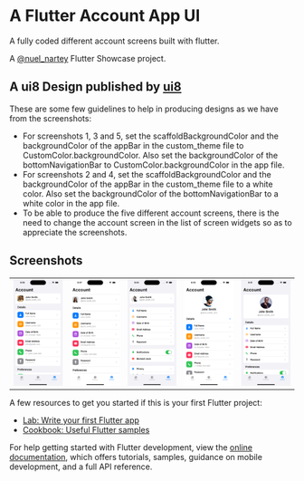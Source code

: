 # A Flutter Account App UI

A fully coded different account screens built with flutter.

A [@nuel_nartey](https://twitter.com/nuel_nartey) Flutter Showcase project.

## A ui8 Design published by [ui8](https://ui8.net)


These are some few guidelines to help in producing designs as we have from the screenshots:

- For screenshots 1, 3 and 5, set the scaffoldBackgroundColor and the backgroundColor of the
  appBar in the custom_theme file to CustomColor.backgroundColor. Also set the backgroundColor
  of the bottomNavigationBar to CustomColor.backgroundColor in the app file.
- For screenshots 2 and 4, set the scaffoldBackgroundColor and the backgroundColor of the
  appBar in the custom_theme file to a white color. Also set the backgroundColor of the 
  bottomNavigationBar to a white color in the app file.
- To be able to produce the five different account screens, there is the need to change the
  account screen in the list of screen widgets so as to appreciate the screenshots.


## Screenshots
<table>
    <tr>
        <td>
            <img src="https://github.com/Manuelkpatsu/account_app/blob/main/screenshots/1.png" />
        </td>
        <td>
            <img src="https://github.com/Manuelkpatsu/account_app/blob/main/screenshots/2.png" />
        </td>
        <td>
            <img src="https://github.com/Manuelkpatsu/account_app/blob/main/screenshots/3.png" />
        </td>
        <td>
            <img src="https://github.com/Manuelkpatsu/account_app/blob/main/screenshots/4.png" />
        </td>
        <td>
            <img src="https://github.com/Manuelkpatsu/account_app/blob/main/screenshots/5.png" />
        </td>
    </tr>
</table>

A few resources to get you started if this is your first Flutter project:

- [Lab: Write your first Flutter app](https://docs.flutter.dev/get-started/codelab)
- [Cookbook: Useful Flutter samples](https://docs.flutter.dev/cookbook)

For help getting started with Flutter development, view the
[online documentation](https://docs.flutter.dev/), which offers tutorials,
samples, guidance on mobile development, and a full API reference.
